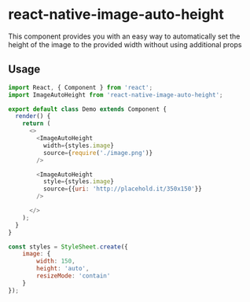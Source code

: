 # react-native-image-auto-height

This component provides you with an easy way to automatically set the height of the image to the provided width without using additional props

## Usage

```js
import React, { Component } from 'react';
import ImageAutoHeight from 'react-native-image-auto-height';

export default class Demo extends Component {
  render() {
    return (
      <>
        <ImageAutoHeight
          width={styles.image}
          source={require('./image.png')}
        />

        <ImageAutoHeight
          style={styles.image}
          source={{uri: 'http://placehold.it/350x150'}}
        />

      </>
    );
  }
}

const styles = StyleSheet.create({
    image: {
        width: 150,
        height: 'auto',
        resizeMode: 'contain'
    }
});
```
